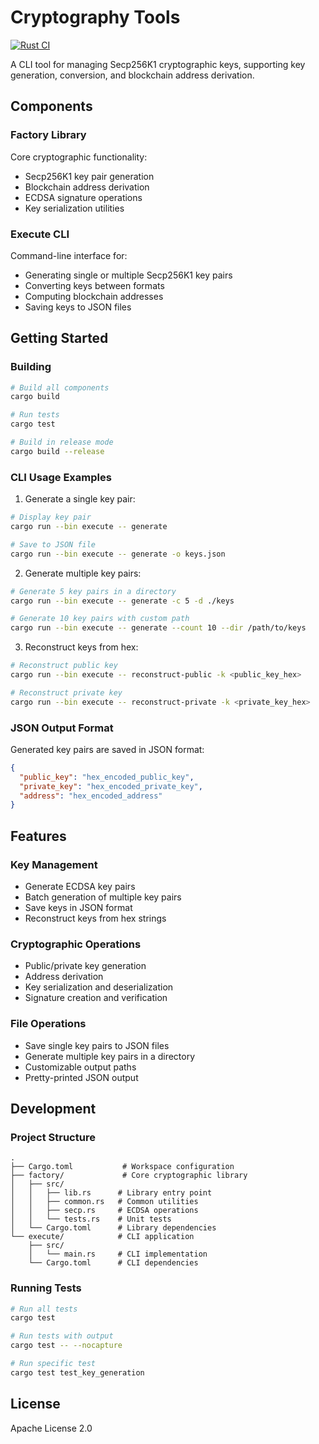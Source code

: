 # Cryptography Tools

[![Rust CI](https://github.com/Kalanamith/cryptography-template/actions/workflows/rust.yml/badge.svg)](https://github.com/Kalanamith/cryptography-template/actions/workflows/rust.yml)

A CLI tool for managing Secp256K1 cryptographic keys, supporting key generation, conversion, and blockchain address derivation.

## Components

### Factory Library
Core cryptographic functionality:
- Secp256K1 key pair generation
- Blockchain address derivation
- ECDSA signature operations
- Key serialization utilities

### Execute CLI
Command-line interface for:
- Generating single or multiple Secp256K1 key pairs
- Converting keys between formats
- Computing blockchain addresses
- Saving keys to JSON files

## Getting Started

### Building
```bash
# Build all components
cargo build

# Run tests
cargo test

# Build in release mode
cargo build --release
```

### CLI Usage Examples

1. Generate a single key pair:
```bash
# Display key pair
cargo run --bin execute -- generate

# Save to JSON file
cargo run --bin execute -- generate -o keys.json
```

2. Generate multiple key pairs:
```bash
# Generate 5 key pairs in a directory
cargo run --bin execute -- generate -c 5 -d ./keys

# Generate 10 key pairs with custom path
cargo run --bin execute -- generate --count 10 --dir /path/to/keys
```

3. Reconstruct keys from hex:
```bash
# Reconstruct public key
cargo run --bin execute -- reconstruct-public -k <public_key_hex>

# Reconstruct private key
cargo run --bin execute -- reconstruct-private -k <private_key_hex>
```

### JSON Output Format
Generated key pairs are saved in JSON format:
```json
{
  "public_key": "hex_encoded_public_key",
  "private_key": "hex_encoded_private_key",
  "address": "hex_encoded_address"
}
```

## Features

### Key Management
- Generate ECDSA key pairs
- Batch generation of multiple key pairs
- Save keys in JSON format
- Reconstruct keys from hex strings

### Cryptographic Operations
- Public/private key generation
- Address derivation
- Key serialization and deserialization
- Signature creation and verification

### File Operations
- Save single key pairs to JSON files
- Generate multiple key pairs in a directory
- Customizable output paths
- Pretty-printed JSON output

## Development

### Project Structure
```
.
├── Cargo.toml           # Workspace configuration
├── factory/             # Core cryptographic library
│   ├── src/
│   │   ├── lib.rs      # Library entry point
│   │   ├── common.rs   # Common utilities
│   │   ├── secp.rs     # ECDSA operations
│   │   └── tests.rs    # Unit tests
│   └── Cargo.toml      # Library dependencies
└── execute/            # CLI application
    ├── src/
    │   └── main.rs     # CLI implementation
    └── Cargo.toml      # CLI dependencies
```

### Running Tests
```bash
# Run all tests
cargo test

# Run tests with output
cargo test -- --nocapture

# Run specific test
cargo test test_key_generation
```

## License
Apache License 2.0
